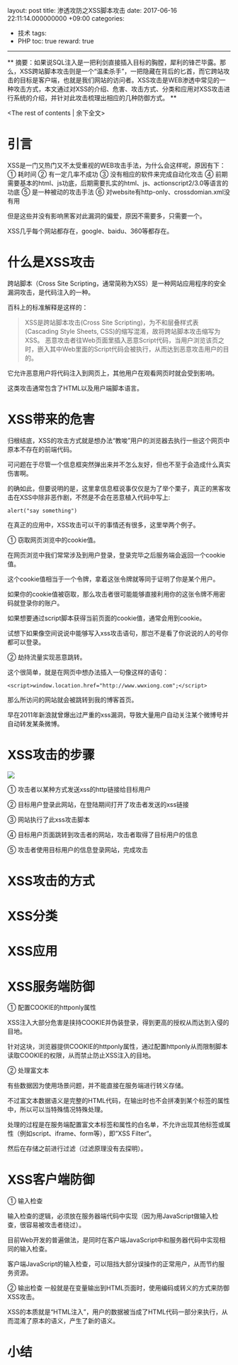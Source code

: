 layout: post
title:  渗透攻防之XSS脚本攻击
date:  2017-06-16 22:11:14.000000000 +09:00
categories: 
- 技术
tags: 
- PHP
toc: true
reward: true
---
** 
摘要：如果说SQL注入是一把利剑直接插入目标的胸膛，犀利的锋芒毕露。那么，XSS跨站脚本攻击则是一个“温柔杀手”，一把隐藏在背后的匕首，而它跨站攻击的目标是客户端，也就是我们网站的访问者。XSS攻击是WEB渗透中常见的一种攻击方式，本文通过对XSS的介绍、危害、攻击方式、分类和应用对XSS攻击进行系统的介绍，并针对此攻击梳理出相应的几种防御方式。
**
<!-- more -->
<The rest of contents | 余下全文>
# 引言
XSS是一门又热门又不太受重视的WEB攻击手法，为什么会这样呢，原因有下：
① 耗时间
② 有一定几率不成功
③ 没有相应的软件来完成自动化攻击
④ 前期需要基本的html、js功底，后期需要扎实的html、js、actionscript2/3.0等语言的功底
⑤ 是一种被动的攻击手法
⑥ 对website有http-only、crossdomian.xml没有用

但是这些并没有影响黑客对此漏洞的偏爱，原因不需要多，只需要一个。

XSS几乎每个网站都存在，google、baidu、360等都存在。

# 什么是XSS攻击
跨站脚本（Cross Site Scripting，通常简称为XSS）是一种网站应用程序的安全漏洞攻击，是代码注入的一种。

百科上的标准解释是这样的：

> XSS是跨站脚本攻击(Cross Site Scripting)，为不和层叠样式表(Cascading Style Sheets, CSS)的缩写混淆，故将跨站脚本攻击缩写为XSS。
> 恶意攻击者往Web页面里插入恶意Script代码，当用户浏览该页之时，嵌入其中Web里面的Script代码会被执行，从而达到恶意攻击用户的目的。

它允许恶意用户将代码注入到网页上，其他用户在观看网页时就会受到影响。

这类攻击通常包含了HTML以及用户端脚本语言。

# XSS带来的危害
归根结底，XSS的攻击方式就是想办法“教唆”用户的浏览器去执行一些这个网页中原本不存在的前端代码。

可问题在于尽管一个信息框突然弹出来并不怎么友好，但也不至于会造成什么真实伤害啊。

的确如此，但要说明的是，这里拿信息框说事仅仅是为了举个栗子，真正的黑客攻击在XSS中除非恶作剧，不然是不会在恶意植入代码中写上:

```
alert("say something")
```

在真正的应用中，XSS攻击可以干的事情还有很多，这里举两个例子。

① 窃取网页浏览中的cookie值。

在网页浏览中我们常常涉及到用户登录，登录完毕之后服务端会返回一个cookie值。

这个cookie值相当于一个令牌，拿着这张令牌就等同于证明了你是某个用户。

如果你的cookie值被窃取，那么攻击者很可能能够直接利用你的这张令牌不用密码就登录你的账户。

如果想要通过script脚本获得当前页面的cookie值，通常会用到cookie。

试想下如果像空间说说中能够写入xss攻击语句，那岂不是看了你说说的人的号你都可以登录。

② 劫持流量实现恶意跳转。

这个很简单，就是在网页中想办法插入一句像这样的语句：
```
<script>window.location.href="http://www.wwxiong.com";</script>
```

那么所访问的网站就会被跳转到我的博客首页。

早在2011年新浪就曾爆出过严重的xss漏洞，导致大量用户自动关注某个微博号并自动转发某条微博。

# XSS攻击的步骤

![](/hexo_blog/img/article/xss/1.png)

① 攻击者以某种方式发送xss的http链接给目标用户

② 目标用户登录此网站，在登陆期间打开了攻击者发送的xss链接

③ 网站执行了此xss攻击脚本

④ 目标用户页面跳转到攻击者的网站，攻击者取得了目标用户的信息

⑤ 攻击者使用目标用户的信息登录网站，完成攻击

# XSS攻击的方式

# XSS分类

# XSS应用

# XSS服务端防御

① 配置COOKIE的httponly属性

 XSS注入大部分危害是挟持COOKIE并伪装登录，得到更高的授权从而达到入侵的目地。
 
 针对这块，浏览器提供COOKIE的httponly属性，通过配置httponly从而限制脚本读取COOKIE的权限，从而禁止防止XSS注入的目地。
 
 ② 处理富文本
 
 有些数据因为使用场景问题，并不能直接在服务端进行转义存储。
 
 不过富文本数据语义是完整的HTML代码，在输出时也不会拼凑到某个标签的属性中，所以可以当特殊情况特殊处理。
 
 处理的过程是在服务端配置富文本标签和属性的白名单，不允许出现其他标签或属性（例如script、iframe、form等），即”XSS Filter“。
 
 然后在存储之前进行过滤（过滤原理没有去探明）。

# XSS客户端防御

① 输入检查
  
  输入检查的逻辑，必须放在服务器端代码中实现（因为用JavaScript做输入检查，很容易被攻击者绕过）。
  
  目前Web开发的普遍做法，是同时在客户端JavaScript中和服务器代码中实现相同的输入检查。
  
  客户端JavaScript的输入检查，可以阻挡大部分误操作的正常用户，从而节约服务资源。
  
  ② 输出检查
  一般就是在变量输出到HTML页面时，使用编码或转义的方式来防御XSS攻击。
  
  XSS的本质就是“HTML注入”，用户的数据被当成了HTML代码一部分来执行，从而混淆了原本的语义，产生了新的语义。

# 小结
